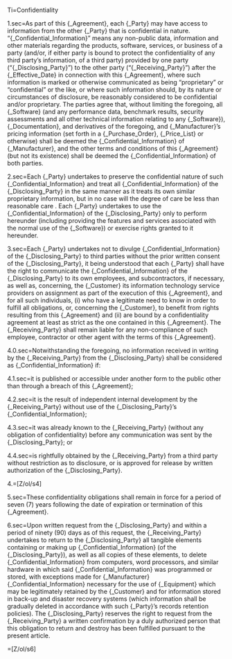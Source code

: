 Ti=Confidentiality

1.sec=As part of this {_Agreement}, each {_Party} may have access to information from the other {_Party} that is confidential in nature. “{_Confidential_Information}” means any non-public data, information and other materials regarding the products, software, services, or business of a party (and/or, if either party is bound to protect the confidentiality of any third party’s information, of a third party) provided by one party (“{_Disclosing_Party}”) to the other party (“{_Receiving_Party}”) after the {_Effective_Date} in connection with this {_Agreement}, where such information is marked or otherwise communicated as being “proprietary” or “confidential” or the like, or where such information should, by its nature or circumstances of disclosure, be reasonably considered to be confidential and/or proprietary.  The parties agree that, without limiting the foregoing, all {_Software} (and any performance data, benchmark results, security assessments and all other technical information relating to any {_Software}), {_Documentation},  and derivatives of the foregoing, and {_Manufacturer}’s pricing information (set forth in a {_Purchase_Order}, {_Price_List} or otherwise) shall be deemed the {_Confidential_Information} of {_Manufacturer}, and the other terms and conditions of this {_Agreement} (but not its existence) shall be deemed the {_Confidential_Information} of both parties. 

2.sec=Each {_Party} undertakes to preserve the confidential nature of such {_Confidential_Information} and treat all {_Confidential_Information} of the {_Disclosing_Party} in the same manner as it treats its own similar proprietary information, but in no case will the degree of care be less than reasonable care .  Each {_Party} undertakes to use the {_Confidential_Information} of the {_Disclosing_Party} only to perform hereunder (including providing the features and services associated with the normal use of the {_Software}) or exercise rights granted to it hereunder.

3.sec=Each {_Party} undertakes not to divulge {_Confidential_Information} of the {_Disclosing_Party} to third parties without the prior written consent of the {_Disclosing_Party}, it being understood that each {_Party} shall have the right to communicate the {_Confidential_Information} of the {_Disclosing_Party} to its own employees, and subcontractors, if necessary, as well as, concerning, the {_Customer} its information technology service providers on assignment as part of the execution of this {_Agreement}, and for all such individuals, (i) who have a legitimate need to know in order to fulfill all obligations, or, concerning the {_Customer}, to benefit from rights resulting from this {_Agreement} and (ii) are bound by a confidentiality agreement at least as strict as the one contained in this {_Agreement}. The {_Receiving_Party} shall remain liable for any non-compliance of such employee, contractor or other agent with the terms of this {_Agreement}. 

4.0.sec=Notwithstanding the foregoing, no information received in writing by the {_Receiving_Party} from the {_Disclosing_Party} shall be considered as {_Confidential_Information} if:

4.1.sec=it is published or accessible under another form to the public other than through a breach of this {_Agreement}; 

4.2.sec=it is the result of independent internal development by the {_Receiving_Party} without use of the {_Disclosing_Party}’s {_Confidential_Information}; 

4.3.sec=it was already known to the {_Receiving_Party} (without any obligation of confidentiality) before any communication was sent by the {_Disclosing_Party}; or

4.4.sec=is rightfully obtained by the {_Receiving_Party} from a third party without restriction as to disclosure, or is approved for release by written authorization of the {_Disclosing_Party}. 

4.=[Z/ol/s4]

5.sec=These confidentiality obligations shall remain in force for a period of seven (7) years following the date of expiration or termination of this {_Agreement}.

6.sec=Upon written request from the {_Disclosing_Party} and within a period of ninety (90) days as of this request, the {_Receiving_Party} undertakes to return to the {_Disclosing_Party} all tangible elements containing or making up {_Confidential_Information} (of the {_Disclosing_Party}), as well as all copies of these elements, to delete {_Confidential_Information} from computers, word processors, and similar hardware in which said {_Confidential_Information} was programmed or stored, with exceptions made for {_Manufacturer} {_Confidential_Information} necessary for the use of {_Equipment} which may be legitimately retained by the {_Customer} and for information stored in back-up and disaster recovery systems (which information shall be gradually deleted in accordance with such {_Party}’s records retention policies). The {_Disclosing_Party} reserves the right to request from the {_Receiving_Party} a written confirmation by a duly authorized person that this obligation to return and destroy has been fulfilled pursuant to the present article.

=[Z/ol/s6]
